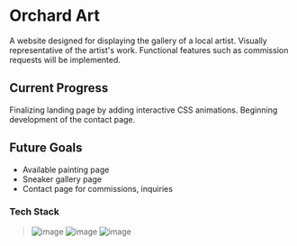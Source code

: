 # Orchard Art

A website designed for displaying the gallery of a local artist.
Visually representative of the artist's work.
Functional features such as commission requests will be implemented.

## Current Progress
Finalizing landing page by adding interactive CSS animations.
Beginning development of the contact page. 

## Future Goals
- Available painting page
- Sneaker gallery page
- Contact page for commissions, inquiries

### Tech Stack
>![image](https://img.shields.io/badge/HTML5-E34F26?style=for-the-badge&logo=html5&logoColor=white) 
![image](https://img.shields.io/badge/CSS3-1572B6?style=for-the-badge&logo=css3&logoColor=white)
![image](https://img.shields.io/badge/JavaScript-323330?style=for-the-badge&logo=javascript&logoColor=F7DF1E)
